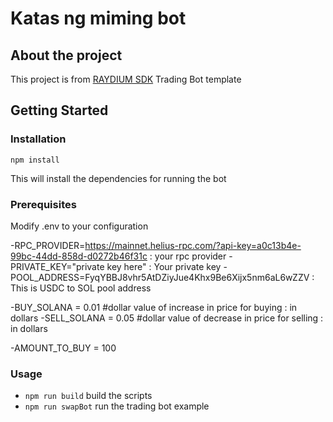# Katas ng miming bot

## About the project
This project is from [RAYDIUM SDK](https://github.com/raydium-io/raydium-sdk) Trading Bot template

## Getting Started
### Installation

`npm install`

This will install the dependencies for running the bot

### Prerequisites
Modify .env to your configuration

-RPC_PROVIDER=https://mainnet.helius-rpc.com/?api-key=a0c13b4e-99bc-44dd-858d-d0272b46f31c   : your rpc provider
-PRIVATE_KEY="private key here"                                                              : Your private key
-POOL_ADDRESS=FyqYBBJ8vhr5AtDZiyJue4Khx9Be6Xijx5nm6aL6wZZV                                   : This is USDC to SOL pool address

-BUY_SOLANA = 0.01 #dollar value of increase in price for buying                             : in dollars 
-SELL_SOLANA = 0.05 #dollar value of decrease in price for selling                            : in dollars

-AMOUNT_TO_BUY = 100

### Usage

- `npm run build` build the scripts
- `npm run swapBot` run the trading bot example


